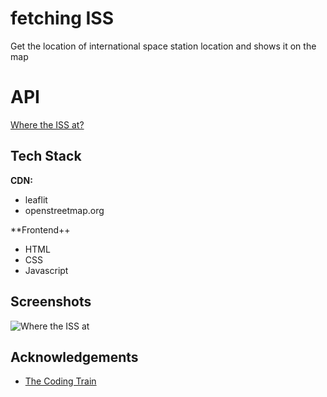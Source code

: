 # fetching ISS

Get the location of international space station location and shows it on the map

# API

[Where the ISS at?](https://wheretheiss.at/w/developer)

## Tech Stack

**CDN:**

- leaflit
- openstreetmap.org

\*\*Frontend++

- HTML
- CSS
- Javascript

## Screenshots

![Where the ISS at](https://user-images.githubusercontent.com/39251171/215313253-20473e3f-384c-43cc-97b2-5fdeaa832912.png)

## Acknowledgements

- [The Coding Train](https://thecodingtrain.com/)
